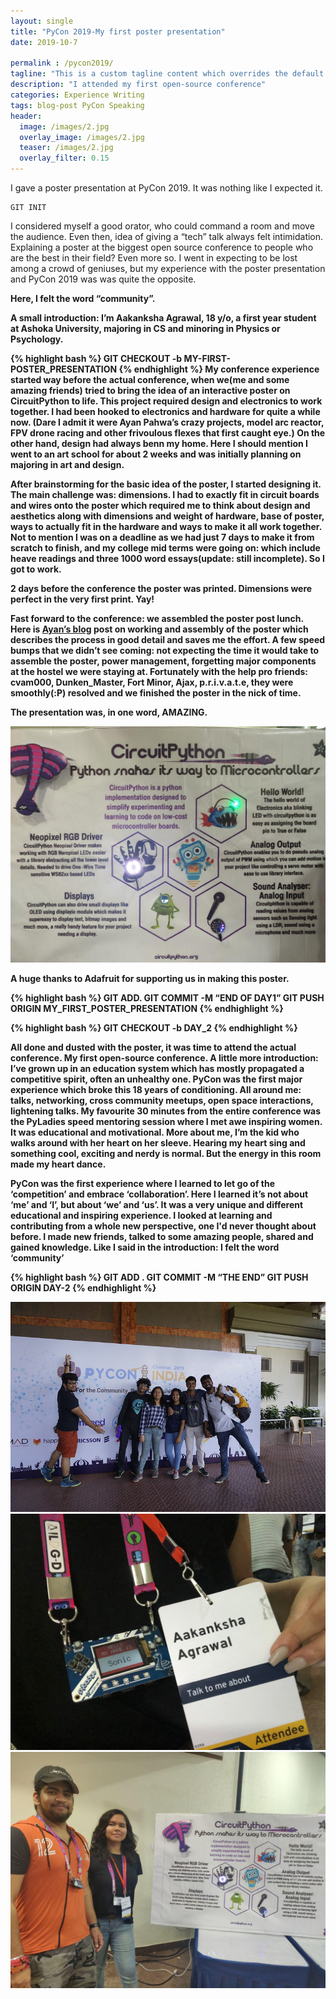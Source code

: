 ```yaml
---
layout: single
title: "PyCon 2019-My first poster presentation"
date: 2019-10-7

permalink : /pycon2019/
tagline: "This is a custom tagline content which overrides the default page excerpt."
description: "I attended my first open-source conference"
categories: Experience Writing
tags: blog-post PyCon Speaking
header:
  image: /images/2.jpg
  overlay_image: /images/2.jpg  
  teaser: /images/2.jpg 
  overlay_filter: 0.15 
---
```


I gave a poster presentation at PyCon 2019. It was nothing like I expected it.

```
GIT INIT
```



I considered myself a good orator, who could command a room and move the audience. Even then, idea of giving a “tech” talk always felt intimidation. Explaining a poster at the biggest open source conference to people who are the best in their field? Even more so. I went in expecting to be lost among a crowd of geniuses, but my experience with the poster presentation and PyCon 2019 was was quite the opposite.

<b>Here, I felt the word “community”.<b>

A small introduction: I’m Aakanksha Agrawal, 18 y/o, a first year student at Ashoka University, majoring in CS and minoring in Physics or Psychology.

{% highlight bash %}
GIT CHECKOUT -b MY-FIRST-POSTER_PRESENTATION
{% endhighlight %}
My conference experience started way before the actual conference, when we(me and some amazing friends) tried to bring the idea of an interactive poster on CircuitPython to life. This project required design and electronics to work together. I had been hooked to electronics and hardware for quite a while now. (Dare I admit it were Ayan Pahwa’s crazy projects, model arc reactor, FPV drone racing and other frivoulous flexes that first caught eye.) On the other hand, design had always benn my home. Here I should mention I went to an art school for about 2 weeks and was initially planning on majoring in art and design. 

After brainstorming for the basic idea of the poster, I started designing it. The main challenge was: dimensions. I had to exactly fit in circuit boards and wires onto the poster which required me to think about design and aesthetics along with dimensions and weight of hardware, base of poster, ways to actually fit in the hardware and ways to make it all work together. Not to mention I was on a deadline as we had just 7 days to make it from scratch to finish, and my college mid terms were going on: which include heave readings and three 1000 word essays(update: still incomplete). So I got to work.

2 days before the conference the poster was printed. Dimensions were perfect in the very first print. Yay!

Fast forward to the conference: we assembled the poster post lunch. Here is [Ayan’s blog](https://www.codensolder.com/blog/circuitpython-poster) post on working and assembly of the poster which describes the process in good detail and saves me the effort.  A few speed bumps that we didn’t see coming: not expecting the time it would take to assemble the poster, power management, forgetting major components at the hostel we were staying at. Fortunately with the help pro friends: cvam000, Dunken_Master, Fort Minor, Ajax, p.r.i.v.a.t.e,  they were smoothly(:P) resolved and we finished the poster in the nick of time.

The presentation was, in one word, AMAZING. 

![poster](/images/1.jpg)

A huge thanks to Adafruit for supporting us in making this poster.

{% highlight bash %}
GIT ADD.
GIT COMMIT -M “END OF DAY1”
GIT PUSH ORIGIN MY_FIRST_POSTER_PRESENTATION
{% endhighlight %}



{% highlight bash %}
GIT CHECKOUT -b DAY_2
{% endhighlight %}

All done and dusted with the poster, it was time to attend the actual conference. My first open-source conference. A little more introduction: I’ve grown up in an education system which has mostly propagated a competitive spirit, often an unhealthy one. PyCon was the first major experience which broke this 18 years of conditioning. All around me: talks, networking, cross community meetups, open space interactions, lightening talks. My favourite 30 minutes from the entire conference was the PyLadies speed mentoring session where I met awe inspiring women. It was educational and motivational. More about me, I’m the kid who walks around with her heart on her sleeve. Hearing my heart sing and something cool, exciting and nerdy is normal. But the energy in this room made my heart dance.

PyCon was the first experience where I learned to let go of the ‘competition’ and embrace ‘collaboration’. Here I learned it’s not about ‘me’ and ‘I’, but about ‘we’ and ‘us’. It was a very unique and different educational and inspiring experience. I looked at learning and contributing from a whole new perspective, one I'd never thought about before. I made new friends, talked to some amazing people, shared and gained knowledge. Like I said in the introduction: I felt the word ‘community’

{% highlight bash %}
GIT ADD .
GIT COMMIT -M “THE END”
GIT PUSH ORIGIN DAY-2
{% endhighlight %}

![poster](/images/2.jpg)
![poster](/images/3.jpg)
![poster](/images/4.jpg)









